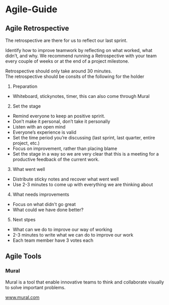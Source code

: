 <h1>Agile-Guide</h1>

<h2>Agile Retrospective</h2>
The retrospective are there for us to reflect our last sprint. <br>

Identify how to improve teamwork by reflecting on what worked, what didn’t, and why. We recommend running a Retrospective with your team every couple of weeks or at the end of a project milestone. <br>

Retrospective should only take around 30 minutes. <br>
The retrospective should be consits of the following for the holder <br>
1. Preparation <br>
- Whiteboard, stickynotes, timer, this can also come through Mural <br>

2. Set the stage <br>
- Remind everyone to keep an positive spririt. <br> 
- Don’t make it personal, don’t take it personally <br>
- Listen with an open mind <br>
- Everyone’s experience is valid <br>
- Set the time period you’re discussing (last sprint, last quarter, entire project, etc.) <br>
- Focus on improvement, rather than placing blame <br>
- Set the stage in a way so we are very clear that this is a meeting for a productive feedback of the current work. <br>

3. What went well <br>
- Distribute sticky notes and recover what went well <br>
- Use 2-3 minutes to come up with everything we are thinking about <br>
4. What needs improvements <br>
- Focus on what didn't go great <br>
- What could we have done better? <br>
5. Next stpes <br>
- What can we do to improve our way of working <br>
- 2-3 minutes to write what we can do to improve our work <br>
- Each team member have 3 votes each <br>

<h2>Agile Tools</h2>

<h3>Mural</h3>
Mural is a tool that enable innovative teams to think and collaborate visually to solve important problems. <br>

<a href="www.mural.com" target="_blank">www.mural.com</a><br>
